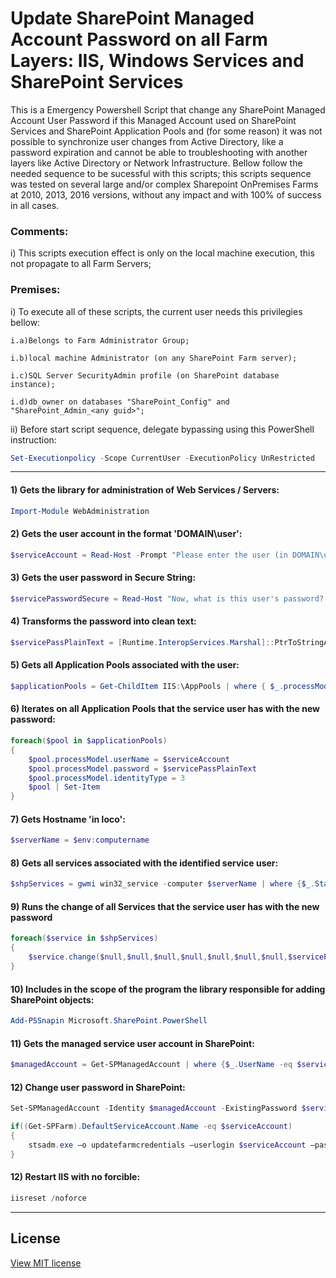 # Update SharePoint Managed Account Password on all Farm Layers: IIS, Windows Services and SharePoint Services
This is a Emergency Powershell Script that change any SharePoint Managed Account User Password if this Managed Account used on SharePoint Services and SharePoint Application Pools and (for some reason) it was not possible to synchronize user changes from Active Directory, like a password expiration and cannot be able to troubleshooting with another layers like Active Directory or Network Infrastructure.
Bellow follow the needed sequence to be sucessful with this scripts; this scripts sequence was tested on several large and/or complex Sharepoint OnPremises Farms at 2010, 2013, 2016 versions, without any impact and with 100% of success in all cases.

### Comments:

i) This scripts execution effect is only on the local machine execution, this not propagate to all Farm Servers;

### Premises:

i) To execute all of these scripts, the current user needs this privilegies bellow:

	i.a)Belongs to Farm Administrator Group;
	
	i.b)local machine Administrator (on any SharePoint Farm server);
	
	i.c)SQL Server SecurityAdmin profile (on SharePoint database instance);
	
	i.d)db_owner on databases "SharePoint_Config" and "SharePoint_Admin_<any guid>";

ii) Before start script sequence, delegate bypassing using this PowerShell instruction:
```powershell
Set-Executionpolicy -Scope CurrentUser -ExecutionPolicy UnRestricted
```
---------------
#### 1) Gets the library for administration of Web Services / Servers:
```powershell
Import-Module WebAdministration
```

#### 2) Gets the user account in the format 'DOMAIN\user':
```powershell
$serviceAccount = Read-Host -Prompt "Please enter the user (in DOMAIN\username format)."
```

#### 3) Gets the user password in Secure String:
```powershell
$servicePasswordSecure = Read-Host "Now, what is this user's password? Please enter (this field will be encrypted)." -AsSecureString
```

#### 4) Transforms the password into clean text:
```powershell
$servicePassPlainText = [Runtime.InteropServices.Marshal]::PtrToStringAuto([Runtime.InteropServices.Marshal]::SecureStringToBSTR($servicePasswordSecure))
```

#### 5) Gets all Application Pools associated with the user:
```powershell
$applicationPools = Get-ChildItem IIS:\AppPools | where { $_.processModel.userName -eq $serviceAccount }
```

#### 6) Iterates on all Application Pools that the service user has with the new password:
```powershell
foreach($pool in $applicationPools)
{
    $pool.processModel.userName = $serviceAccount
    $pool.processModel.password = $servicePassPlainText
    $pool.processModel.identityType = 3
    $pool | Set-Item
}
```

#### 7) Gets Hostname 'in loco':
```powershell
$serverName = $env:computername
```

#### 8) Gets all services associated with the identified service user:
```powershell
$shpServices = gwmi win32_service -computer $serverName | where {$_.StartName -eq $serviceAccount}
```

#### 9) Runs the change of all Services that the service user has with the new password
```powershell
foreach($service in $shpServices)
{
	$service.change($null,$null,$null,$null,$null,$null,$null,$servicePassPlainText)
}
```

#### 10) Includes in the scope of the program the library responsible for adding SharePoint objects:
```powershell
Add-PSSnapin Microsoft.SharePoint.PowerShell
```

#### 11) Gets the managed service user account in SharePoint:
```powershell
$managedAccount = Get-SPManagedAccount | where {$_.UserName -eq $serviceAccount}
```

#### 12) Change user password in SharePoint:
```powershell
Set-SPManagedAccount -Identity $managedAccount -ExistingPassword $servicePasswordSecure –UseExistingPassword $true

if((Get-SPFarm).DefaultServiceAccount.Name -eq $serviceAccount)
{
	stsadm.exe –o updatefarmcredentials –userlogin $serviceAccount –password $servicePassPlainText
}
```

#### 12) Restart IIS with no forcible:
```powershell
iisreset /noforce
```
----------------------
## License

[View MIT license](https://github.com/antonio-leonardo/UpdateSharePointManagedAccountPassword/blob/master/LICENSE)
